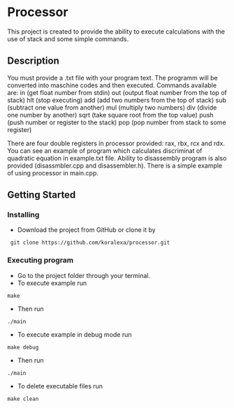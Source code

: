 # Processor
This project is created to provide the ability to execute calculations with the use of stack and some simple commands.

## Description

You must provide a .txt file with your program text.
The programm will be converted into maschine codes and then executed.
Commands available are:
in (get float number from stdin)
out (output float number from the top of stack)
hlt (stop executing)
add (add two numbers from the top of stack)
sub (subtract one value from another)
mul (multiply two numbers)
div (divide one number by another)
sqrt (take square root from the top value)
push (push number or register to the stack)
pop (pop number from stack to some register)

There are four double registers in processor provided: rax, rbx, rcx and rdx.
You can see an example of program which calculates discriminat of quadratic equation in example.txt file.
Ability to disassembly program is also provided (disassmbler.cpp and disassembler.h).
There is a simple example of using processor in main.cpp.

## Getting Started

### Installing

* Download the project from GitHub or clone it by
```
 git clone https://github.com/koralexa/processor.git
```

### Executing program

* Go to the project folder through your terminal.
* To execute example run
```
make
```
* Then run
```
./main
```

* To execute example  in debug mode run
```
make debug
```
* Then run
```
./main
```

* To delete executable files run
```
make clean
```

